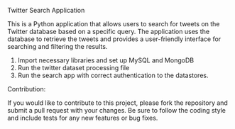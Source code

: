 Twitter Search Application

This is a Python application that allows users to search for tweets on the Twitter database based on a specific query. The application uses the database to retrieve the tweets and provides a user-friendly interface for searching and filtering the results.

1. Import necessary libraries and set up MySQL and MongoDB
2. Run the twitter dataset processing file
3. Run the search app with correct authentication to the datastores.

Contribution:

If you would like to contribute to this project, please fork the repository and submit a pull request with your changes. Be sure to follow the coding style and include tests for any new features or bug fixes.




